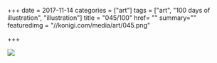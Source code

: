 +++
date = 2017-11-14
categories = ["art"]
tags = ["art", "100 days of illustration", "illustration"]
title = "045/100"
href= ""
summary=""
featuredimg = "//konigi.com/media/art/045.png"

+++

<img src="//konigi.com/media/art/045.png" />
